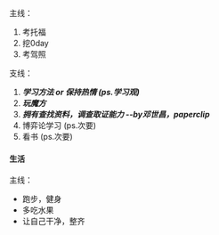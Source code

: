 

主线：

1. 考托福
2. 挖0day
3. 考驾照



支线：

1. ***学习方法 or 保持热情   (ps.学习观)***
2. ***玩魔方***
3. ***拥有查找资料，调查取证能力 --by邓世昌，paperclip***
4. 博弈论学习 (ps.次要)
5. 看书 (ps.次要) 

   



#### 生活

主线：

+ 跑步，健身
+ 多吃水果
+ 让自己干净，整齐

